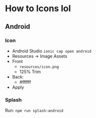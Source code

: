 # How to Icons lol

## Android

### Icon

- Android Studio `ionic cap open android`
- Resources -> Image Assets
- Front
  - `resources/icon.png`
  - 125% Trim
- Back:
  - #ffffff
- Apply

### Splash

Run: `npm run splash:android`
